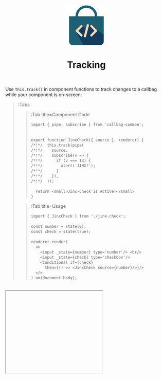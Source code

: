 <div align="center">
  <img src="/docs/assets/callbag-jsx.svg" width="128px"/>
  <h1>Tracking</h1>
</div>

<br>

Use `this.track()` in component functions to track changes to a callbag
while your component is on-screen:

> :Tabs
> > :Tab title=Component Code
> > ```tsx | jinx-check.tsx
> > import { pipe, subscribe } from 'callbag-common';
> > 
> > 
> > export function JinxCheck({ source }, renderer) {
> > /*!*/  this.track(pipe(
> > /*!*/    source,
> > /*!*/    subscribe(v => {
> > /*!*/      if (v === 13) {
> > /*!*/        alert('JINX!');
> > /*!*/      }
> > /*!*/    }),
> > /*!*/  ));
> > 
> >   return <small>Jinx-Check is Active!</small>
> > }
> > ```
>
> > :Tab title=Usage
> > ```tsx | index.tsx
> > import { JinxCheck } from './jinx-check';
> > 
> > const number = state(0);
> > const check = state(true);
> > 
> > renderer.render(
> >   <>
> >     <input _state={number} type='number'/> <br/>
> >     <input _state={check} type='checkbox'/> 
> >     <Conditional if={check}
> >       then={() => <JinxCheck source={number}/>}/>
> >   </>
> > ).on(document.body);
> > ```

<br>

<iframe height="256" deferred-src="https://callbag-jsx-demo-components-tracking.stackblitz.io/"/>

> :Buttons
> > :Button label=Playground, url=https://stackblitz.com/edit/callbag-jsx-demo-components-tracking

<br>

👉 Tracking is useful for side-effects such as sending requests from user data:

```tsx
import { state } from 'callbag-state';
import { pipe, subscribe, filter, debounce, map } from 'callbag-common';

const POKEAPI = 'https://pokeapi.co/api/v2/pokemon/';

export function PokeInfo(_, renderer) {
  const name = state('');
  const pokemon = state<any>(undefined);
  const json = pipe(pokemon, map(p => JSON.stringify(p, null, 4)));

/*!*/  this.track(pipe(
/*!*/    name,
/*!*/    debounce(1000),                        // --> wait until typing is finished
/*!*/    filter(n => n.length > 0),             // --> filter out empty strings
/*!*/    subscribe(n => {
/*!*/      fetch(POKEAPI + n)                   // --> fetch pokemon info from PokeAPI
/*!*/        .then(r => r.json())               // --> convert response to JSON
/*!*/        .then(p => pokemon.set(p))
/*!*/        .catch(() => alert('Not Found!'))
/*!*/    })
/*!*/  ));

  return <>
    <input _state={name} type='text' placeholder='Pokemon name ...'/>
    <pre>{json}</pre>
  </>
}
```

<iframe height="256" deferred-src="https://callbag-jsx-demo-components-pokeapi.stackblitz.io/"/>

> :Buttons
> > :Button label=Playground, url=https://stackblitz.com/edit/callbag-jsx-demo-components-pokeapi

<br><br>

> :ToCPrevNext

<br><br>

<div align="center">
  <img src="/docs/assets/callbag.svg" width="256px"/>
</div>